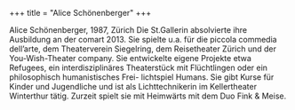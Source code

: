 +++
title = "Alice Schönenberger"
+++

Alice Schönenberger, 1987, Zürich
Die St.Gallerin absolvierte ihre Ausbildung an der comart 2013. Sie spielte u.a. für die piccola commedia dell’arte, dem Theaterverein Siegelring, dem Reisetheater Zürich und der You-Wish-Theater company. Sie entwickelte eigene Projekte etwa Refugees, ein interdisziplinäres Theaterstück mit Flüchtlingen oder ein philosophisch humanistisches Frei- lichtspiel Humans. Sie gibt Kurse für Kinder und Jugendliche und ist als Lichttechnikerin im Kellertheater Winterthur tätig. Zurzeit spielt sie mit Heimwärts mit dem Duo Fink & Meise. 
